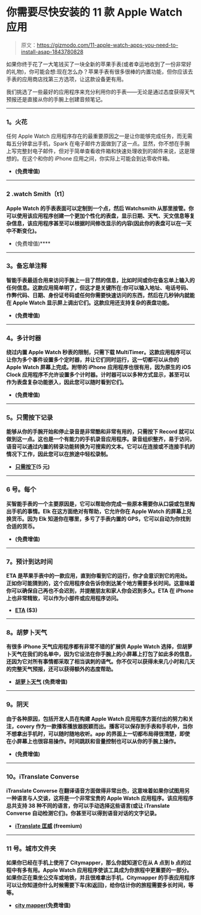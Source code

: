 # 你需要尽快安装的 11 款 Apple Watch 应用

> 原文：<https://gizmodo.com/11-apple-watch-apps-you-need-to-install-asap-1843780828>

如果你终于花了一大笔钱买了一块全新的苹果手表(或者幸运地收到了一份非常好的礼物)，你可能会想:现在怎么办？苹果手表有很多很棒的内置功能，但你应该去手表的应用商店找第三方选项，让这款设备更有用。



我们挑选了一些最好的应用程序来充分利用你的手表——无论是通过态度获得天气预报还是直接从你的手腕上创建音频笔记。

* * *

### **1。火花**

任何 Apple Watch 应用程序存在的最重要原因之一是让你能够完成任务，而无需每五分钟拿出手机，Spark 在电子邮件方面做到了这一点。显然，你不想在手腕上写完整封电子邮件，但对于简单查看收件箱和快速处理收到的邮件来说，这是理想的。在这个和你的 iPhone 应用之间，你实际上可能会到达零收件箱。

*   [](https://apps.apple.com/us/app/spark-mail-email-by-readdle/id997102246)**(免费增值)**

* * *

### ****2 .watch Smith〔t1〕****

**Apple Watch 的手表表面可以定制到一个点，然后 Watchsmith 从那里接管。你可以使用该应用程序创建一个更加个性化的表盘，显示日期、天气、天文信息等复杂信息，该应用程序甚至可以根据时间修改显示的内容(因此你的表盘可以在一天中不断变化)。**

*   **[](https://apps.apple.com/us/app/watchsmith/id1483088503)**(免费增值)****

* * *

### ******3。备忘单注释******

****智能手表最适合用来访问手腕上一目了然的信息，比如时间或你在备忘单上输入的任何信息。这款应用简单明了，但这才是关键所在:你可以输入地址、电话号码、作弊代码、日期、身份证号码或任何你需要快速访问的东西，然后在几秒钟内就能在 Apple Watch 显示屏上调出它们。这款应用还支持复杂的表盘功能。****

*   ****[](https://apps.apple.com/us/app/cheatsheet-notes/id914665829)**(免费增值)******

* * *

### ********4。多计时器********

****绕过内置 Apple Watch 秒表的限制，只需下载 MultiTimer。这款应用程序可以让你为多个事件设置多个定时器，并让它们同时运行，这一切都可以从你的 Apple Watch 屏幕上完成。附带的 iPhone 应用程序也很有用，因为原生的 iOS Clock 应用程序不允许设置多个计时器。计时器可以以多种方式显示，甚至可以作为表盘复杂功能嵌入，因此您可以随时看到它们。****

*   ****[](https://apps.apple.com/us/app/multitimer-multiple-timers/id973421278)**(免费增值)******

* * *

### ********5。只需按下记录********

****能够从你的手腕开始和停止录音是非常酷和非常有用的，只需按下 Record 就可以做到这一点。这也是一个有能力的手机录音应用程序。录音组织整齐，易于访问，语音可以通过内置的转录功能转换为可搜索的文本。它可以在连接或不连接手机的情况下工作，因此您可以在旅途中轻松录制。****

*   ****[**只需按下**](https://apps.apple.com/us/app/just-press-record/id1033342465)(5 元)****

* * *

### ******6 号。每个******

****买智能手表的一个主要原因是，它可以帮助你完成一些原本需要你从口袋或包里掏出手机的事情。Elk 在这方面绝对有帮助，它允许你在 Apple Watch 的屏幕上兑换货币。因为 Elk 知道你在哪里，多亏了手表内置的 GPS，它可以自动为你找到合适的货币。****

*   ****[](https://apps.apple.com/us/app/elk-travel-currency-converter/id1189748820)**(免费增值)******

* * *

### ********7。预计到达时间********

****ETA 是苹果手表中的一款应用，直到你看到它的运行，你才会意识到它的用处。正如你可能猜到的，这个应用程序会告诉你到达某个地方需要多长时间。这意味着你可以确保自己再也不会迟到，并提醒朋友和家人你会迟到多久。ETA 在 iPhone 上也非常精致，可以作为小部件或应用程序访问。****

*   ****[**ETA**](https://apps.apple.com/us/app/eta-arrive-on-time/id803736422) ($3)****

* * *

### ******8。胡萝卜天气******

****有很多 iPhone 天气应用程序都有非常不错的扩展供 Apple Watch 选择，但胡萝卜天气在我们的名单中，因为它设法在你手腕上的小屏幕上打包了如此多的信息，还因为它对所有事情都采取了相当讽刺的语气。你不仅可以获得未来几小时和几天的完整天气预报，还可以获得额外的态度帮助。**** 

*   ****[**胡萝卜天气**](https://apps.apple.com/us/app/carrot-weather/id961390574) **(免费增值)******

* * *

### ******9。阴天******

****由于各种原因，包括开发人员在构建 Apple Watch 应用程序方面付出的努力和关注，covery 作为一款播客播放器脱颖而出。播客可以保存到手表和手机中，当你不想拿出手机时，可以随时随地收听。app 的界面上一切都布局得很清楚，即使在小屏幕上也很容易操作。时间跳跃和音量控制也可以从你的手腕上操作。****

*   ****[](https://apps.apple.com/us/app/overcast/id888422857)**(免费增值)******

* * *

### ******10。iTranslate Converse******

******iTranslate Converse 在翻译语音方面做得非常出色，这意味着如果你试图用另一种语言与人交谈，这将是一个非常宝贵的 Apple Watch 应用程序。该应用程序总共支持 38 种不同的语言，你可以手动选择这些语言(或让 iTranslate Converse 自动检测它们)。你甚至可以得到语音对话的文字记录。******

*   ******[**iTranslate 匡威**](https://apps.apple.com/us/app/itranslate-converse/id1241264761) (freemium)******

* * *

### ******11 号。城市文件夹******

****如果你已经在手机上使用了 Citymapper，那么你就知道它在从 A 点到 b 点的过程中有多有用。Apple Watch 应用程序使该工具成为你旅程中更重要的一部分。如果你正在乘坐公交车或地铁，并且很难拿出手机，Citymapper 的手表应用程序可以让你知道你什么时候需要下车(和返回)，给你估计你的旅程需要多长时间，等等。****

*   ****[**city mapper**](https://apps.apple.com/us/app/citymapper/id469463298)(免费增值)****